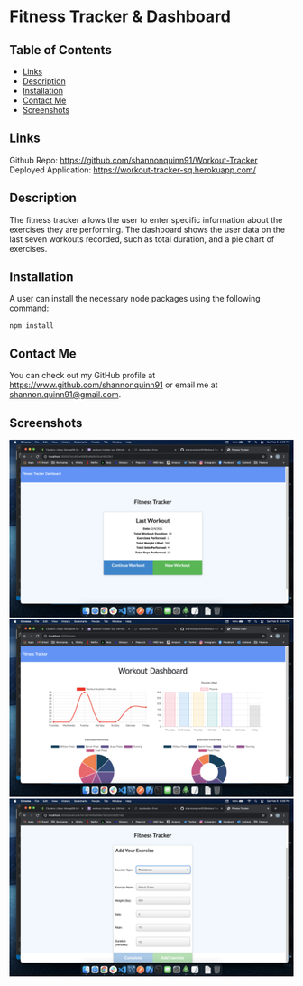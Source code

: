 # Fitness Tracker & Dashboard
  ## Table of Contents
 
  - [Links](#links)
  - [Description](#description)
  - [Installation](#installation)
  - [Contact Me](#contact-me)
  - [Screenshots](#screenshots)

  ## Links
  Github Repo: https://github.com/shannonquinn91/Workout-Tracker  
  Deployed Application: https://workout-tracker-sq.herokuapp.com/

  ## Description
  The fitness tracker allows the user to enter specific information about the exercises they are performing. The dashboard shows the user data on the last seven workouts recorded, such as total duration, and a pie chart of exercises.    
  

  ## Installation
  A user can install the necessary node packages using the following command:
  ```
  npm install
  ```
  ## Contact Me
  You can check out my GitHub profile at https://www.github.com/shannonquinn91 or email me at shannon.quinn91@gmail.com.
  ## Screenshots
  ![home](assets/home.png)  
  ![dashboard](assets/dashboard.png)
  ![addexercise](assets/addexercise.png)